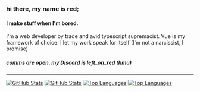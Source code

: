 ### hi there, my name is red;
#### I make stuff when I'm bored.

I'm a web developer by trade and avid typescript supremacist. Vue is my framework of choice. I let my work speak for itself (I'm not a narcissist, I promise)

##### comms are open. my Discord is *left_on_red* (hmu)

---

[![GitHub Stats](https://github-readme-stats.vercel.app/api?username=left-on-red&show_icons=true&hide_border=true&theme=radial&bg_color=00000000&title_color=f0f6fc&text_color=9198a1&exclude_repo=portfolio#gh-dark-mode-only)](https://github.com/left-on-red#gh-dark-mode-only)
[![GitHub Stats](https://github-readme-stats.vercel.app/api?username=left-on-red&show_icons=true&hide_border=true&theme=radial&bg_color=00000000&title_color=1f2328&text_color=59636e&exclude_repo=portfolio#gh-light-mode-only)](https://github.com/left-on-red#gh-light-mode-only)
[![Top Languages](https://github-readme-stats.vercel.app/api/top-langs?username=left-on-red&layout=compact&langs_count=8&hide_border=true&card_width=320&bg_color=00000000&title_color=f0f6fc&text_color=9198a1&exclude_repo=portfolio#gh-dark-mode-only)](https://github.com/left-on-red#gh-dark-mode-only)
[![Top Languages](https://github-readme-stats.vercel.app/api/top-langs?username=left-on-red&layout=compact&langs_count=8&hide_border=true&card_width=320&bg_color=00000000&title_color=1f2328&text_color=59636e&exclude_repo=portfolio#gh-light-mode-only)](https://github.com/left-on-red#gh-light-mode-only)
